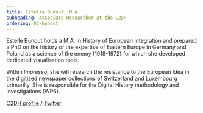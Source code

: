 ```yaml
---
title: Estelle Bunout, M.A.
subheading: Associate Researcher at the C2DH
ordering: 03-bunout
---
```

Estelle Bunout holds a M.A. in History of European Integration and prepared a PhD on the history of the expertise of Eastern Europe in Germany and Poland as a science of the enemy (1918-1972) for which she developed dedicated visualisation tools. 

Within *Impresso*, she will research the resistance to the European Idea in the digitized newspaper collections of Switzerland and Luxembourg primarilly.
She is responsible for the Digital History methodology and investigations (WP6).

[C2DH profile](https://www.c2dh.uni.lu/people/estelle-bunout) / [Twitter](https://twitter.com/EstelleSzmidt)
